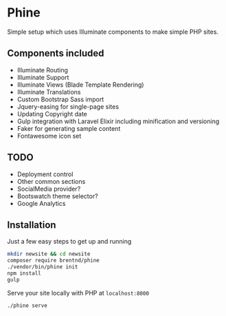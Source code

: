 # Phine

Simple setup which uses Illuminate components to make simple PHP sites.

## Components included
* Illuminate Routing
* Illuminate Support
* Illuminate Views (Blade Template Rendering)
* Illuminate Translations
* Custom Bootstrap Sass import
* Jquery-easing for single-page sites
* Updating Copyright date
* Gulp integration with Laravel Elixir including minification and versioning
* Faker for generating sample content
* Fontawesome icon set

## TODO
* Deployment control
* Other common sections
* SocialMedia provider?
* Bootswatch theme selector?
* Google Analytics

## Installation

Just a few easy steps to get up and running

```bash
mkdir newsite && cd newsite
composer require brentnd/phine
./vendor/bin/phine init
npm install
gulp
```

Serve your site locally with PHP at `localhost:8000`

```bash
./phine serve
```